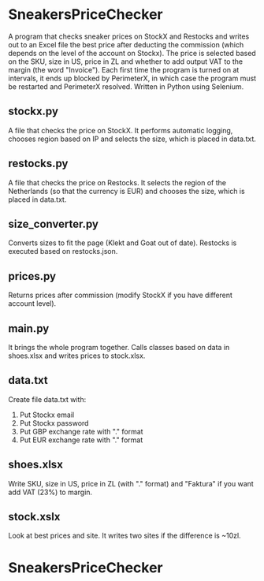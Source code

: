 # SneakersPriceChecker
A program that checks sneaker prices on StockX and Restocks and writes out to an Excel file the best price after deducting the commission (which depends on the level of the account on Stockx). The price is selected based on the SKU, size in US, price in ZL and whether to add output VAT to the margin (the word "Invoice").
Each first time the program is turned on at intervals, it ends up blocked by PerimeterX, in which case the program must be restarted and PerimeterX resolved.
Written in Python using Selenium.

## stockx.py
A file that checks the price on StockX. It performs automatic logging, chooses region based on IP and selects the size, which is placed in data.txt.

## restocks.py
A file that checks the price on Restocks. It selects the region of the Netherlands (so that the currency is EUR) and chooses the size, which is placed in data.txt.

## size_converter.py
Converts sizes to fit the page (Klekt and Goat out of date). Restocks is executed based on restocks.json.

## prices.py
Returns prices after commission (modify StockX if you have different account level).

## main.py
It brings the whole program together. Calls classes based on data in shoes.xlsx and writes prices to stock.xlsx.

## data.txt
Create file data.txt with:
1. Put Stockx email
2. Put Stockx password
3. Put GBP exchange rate with "." format
4. Put EUR exchange rate with "." format

## shoes.xlsx
Write SKU, size in US, price in ZL (with "." format) and "Faktura" if you want add VAT (23%) to margin.

## stock.xslx
Look at best prices and site. It writes two sites if the difference is ~10zl.
# SneakersPriceChecker

